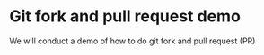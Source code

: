 # Git fork and pull request demo

We will conduct a demo of how to do git fork and pull request (PR)

